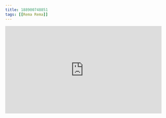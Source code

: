 ```yaml
---
title: 188900748851
tags: [[Rema Rema]]
---
```

<iframe allow="accelerometer; autoplay; clipboard-write; encrypted-media; gyroscope; picture-in-picture" allowfullscreen="" frameborder="0" height="281" id="youtube_iframe" src="https://www.youtube.com/embed/ZjB4GDCv3HU?feature=oembed&amp;enablejsapi=1&amp;origin=https://safe.txmblr.com&amp;wmode=opaque" width="500"></iframe>